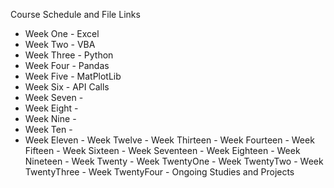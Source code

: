 Course Schedule and File Links 
  - Week One - Excel 
  - Week Two - VBA 
  - Week Three - Python
  - Week Four - Pandas 
  - Week Five - MatPlotLib 
  - Week Six - API Calls
  - Week Seven - 
  - Week Eight - 
  - Week Nine - 
  - Week Ten - 
  - Week Eleven - 
Week Twelve - 
Week Thirteen - 
Week Fourteen - 
Week Fifteen - 
Week Sixteen - 
Week Seventeen - 
Week Eighteen - 
Week Nineteen - 
Week Twenty - 
Week TwentyOne - 
Week TwentyTwo - 
Week TwentyThree - 
Week TwentyFour - 
Ongoing Studies and Projects 

